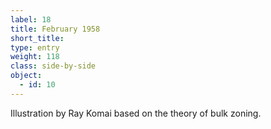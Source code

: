 ```yaml
---
label: 18
title: February 1958
short_title:
type: entry
weight: 118
class: side-by-side
object:
  - id: 10
---
```


Illustration by Ray Komai based on the theory of bulk zoning.
